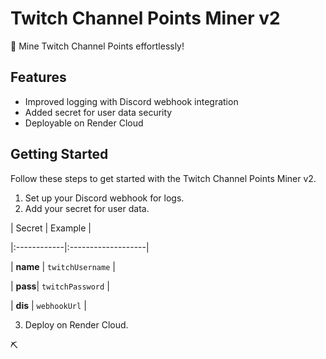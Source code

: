 # Twitch Channel Points Miner v2

🚀 Mine Twitch Channel Points effortlessly!

## Features

- Improved logging with Discord webhook integration
- Added secret for user data security
- Deployable on Render Cloud

## Getting Started

Follow these steps to get started with the Twitch Channel Points Miner v2.

1. Set up your Discord webhook for logs.
2. Add your secret for user data.

  | Secret      | Example            |
  
|:------------|:-------------------|

| **name**    | `twitchUsername`   |

| **pass**| `twitchPassword`   |

| **dis**  | `webhookUrl`       |
 
3. Deploy on Render Cloud.

⛏️
